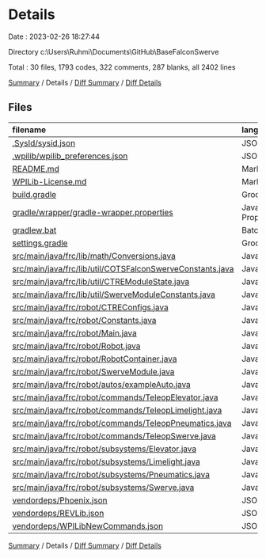 # Details

Date : 2023-02-26 18:27:44

Directory c:\\Users\\Ruhmi\\Documents\\GitHub\\BaseFalconSwerve

Total : 30 files,  1793 codes, 322 comments, 287 blanks, all 2402 lines

[Summary](results.md) / Details / [Diff Summary](diff.md) / [Diff Details](diff-details.md)

## Files
| filename | language | code | comment | blank | total |
| :--- | :--- | ---: | ---: | ---: | ---: |
| [.SysId/sysid.json](/.SysId/sysid.json) | JSON | 10 | 0 | 1 | 11 |
| [.wpilib/wpilib_preferences.json](/.wpilib/wpilib_preferences.json) | JSON | 6 | 0 | 0 | 6 |
| [README.md](/README.md) | Markdown | 54 | 0 | 14 | 68 |
| [WPILib-License.md](/WPILib-License.md) | Markdown | 22 | 0 | 3 | 25 |
| [build.gradle](/build.gradle) | Groovy | 60 | 19 | 21 | 100 |
| [gradle/wrapper/gradle-wrapper.properties](/gradle/wrapper/gradle-wrapper.properties) | Java Properties | 5 | 0 | 1 | 6 |
| [gradlew.bat](/gradlew.bat) | Batch | 70 | 0 | 22 | 92 |
| [settings.gradle](/settings.gradle) | Groovy | 26 | 0 | 2 | 28 |
| [src/main/java/frc/lib/math/Conversions.java](/src/main/java/frc/lib/math/Conversions.java) | Java | 41 | 54 | 11 | 106 |
| [src/main/java/frc/lib/util/COTSFalconSwerveConstants.java](/src/main/java/frc/lib/util/COTSFalconSwerveConstants.java) | Java | 75 | 20 | 20 | 115 |
| [src/main/java/frc/lib/util/CTREModuleState.java](/src/main/java/frc/lib/util/CTREModuleState.java) | Java | 39 | 13 | 5 | 57 |
| [src/main/java/frc/lib/util/SwerveModuleConstants.java](/src/main/java/frc/lib/util/SwerveModuleConstants.java) | Java | 14 | 7 | 4 | 25 |
| [src/main/java/frc/robot/CTREConfigs.java](/src/main/java/frc/robot/CTREConfigs.java) | Java | 50 | 10 | 5 | 65 |
| [src/main/java/frc/robot/Constants.java](/src/main/java/frc/robot/Constants.java) | Java | 100 | 27 | 25 | 152 |
| [src/main/java/frc/robot/Main.java](/src/main/java/frc/robot/Main.java) | Java | 8 | 13 | 5 | 26 |
| [src/main/java/frc/robot/Robot.java](/src/main/java/frc/robot/Robot.java) | Java | 45 | 37 | 17 | 99 |
| [src/main/java/frc/robot/RobotContainer.java](/src/main/java/frc/robot/RobotContainer.java) | Java | 63 | 38 | 11 | 112 |
| [src/main/java/frc/robot/SwerveModule.java](/src/main/java/frc/robot/SwerveModule.java) | Java | 92 | 4 | 23 | 119 |
| [src/main/java/frc/robot/autos/exampleAuto.java](/src/main/java/frc/robot/autos/exampleAuto.java) | Java | 48 | 4 | 9 | 61 |
| [src/main/java/frc/robot/commands/TeleopElevator.java](/src/main/java/frc/robot/commands/TeleopElevator.java) | Java | 40 | 9 | 9 | 58 |
| [src/main/java/frc/robot/commands/TeleopLimelight.java](/src/main/java/frc/robot/commands/TeleopLimelight.java) | Java | 25 | 9 | 9 | 43 |
| [src/main/java/frc/robot/commands/TeleopPneumatics.java](/src/main/java/frc/robot/commands/TeleopPneumatics.java) | Java | 22 | 9 | 9 | 40 |
| [src/main/java/frc/robot/commands/TeleopSwerve.java](/src/main/java/frc/robot/commands/TeleopSwerve.java) | Java | 35 | 4 | 9 | 48 |
| [src/main/java/frc/robot/subsystems/Elevator.java](/src/main/java/frc/robot/subsystems/Elevator.java) | Java | 99 | 7 | 12 | 118 |
| [src/main/java/frc/robot/subsystems/Limelight.java](/src/main/java/frc/robot/subsystems/Limelight.java) | Java | 36 | 6 | 8 | 50 |
| [src/main/java/frc/robot/subsystems/Pneumatics.java](/src/main/java/frc/robot/subsystems/Pneumatics.java) | Java | 33 | 7 | 8 | 48 |
| [src/main/java/frc/robot/subsystems/Swerve.java](/src/main/java/frc/robot/subsystems/Swerve.java) | Java | 142 | 25 | 23 | 190 |
| [vendordeps/Phoenix.json](/vendordeps/Phoenix.json) | JSON | 423 | 0 | 0 | 423 |
| [vendordeps/REVLib.json](/vendordeps/REVLib.json) | JSON | 73 | 0 | 0 | 73 |
| [vendordeps/WPILibNewCommands.json](/vendordeps/WPILibNewCommands.json) | JSON | 37 | 0 | 1 | 38 |

[Summary](results.md) / Details / [Diff Summary](diff.md) / [Diff Details](diff-details.md)